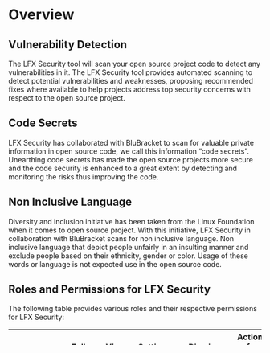 # Overview

## Vulnerability Detection

The LFX Security tool will scan your open source project code to detect any vulnerabilities in it. The LFX Security tool provides automated scanning to detect potential vulnerabilities and weaknesses, proposing recommended fixes where available to help projects address top security concerns with respect to the open source project.

## Code Secrets

LFX Security has collaborated with BluBracket to scan for valuable private information in open source code, we call this information “code secrets”. Unearthing code secrets has made the open source projects more secure and the code security is enhanced to a great extent by detecting and monitoring the risks thus improving the code.

## Non Inclusive Language

Diversity and inclusion initiative has been taken from the Linux Foundation when it comes to open source project. With this initiative, LFX Security in collaboration with BluBracket scans for non inclusive language. Non inclusive language that depict people unfairly in an insulting manner and exclude people based on their ethnicity, gender or color. Usage of these words or language is not expected use in the open source code.

## Roles and Permissions for LFX Security&#x20;

The following table provides various roles and their respective permissions for LFX Security:

| Role                         | Full Access  | View Access  | Settings Access  | Dismiss Vulnerability  | Actions for Code Secrets | Notification for Non Inclusive Language  |
| ---------------------------- | ------------ | ------------ | ---------------- | ---------------------- | ------------------------ | ---------------------------------------- |
| Community  Program Manager   | Yes          | Yes          | Yes              | No                     | No                       | No                                       |
| Project Manager              | Yes          | Yes          | Yes              | No                     | No                       | No                                       |
| Project Maintainer           | Yes          | Yes          | Yes              | Yes                    | Yes                      | Yes                                      |
| Project (GitHub) Contributor | Yes          | Yes          | Yes              | Yes                    | Yes                      | Yes                                      |
| Company Employee (Member)    | No           | Yes          | No               | No                     | No                       | No                                       |

The  following points explains in details about various permissions that are mentioned in the above table:

* **Full Access** - Full Access permission allows to
  * View all tabs&#x20;
  * Take action on Code Secrets
  * Notify developer on Non Inclusive language&#x20;
  * Access to PCC (Project Control Center) to manage Vulnerabilities, Code Secrets and Non Inclusive language&#x20;
* **View Access** - View Access permissions allows to
  * View access to all tabs without access to PCC
* **Settings Access** - Settings Access permission allows to
  * Access on PCC to manage Vulnerabilities, Code Secrets and Non Inclusive language
* **Dismiss Vulnerability** - Dismiss Vulnerability allows to dismiss vulnerabilities detected in the project code if you feel that the detected vulnerability issue cannot be fixed.&#x20;
* **Action Taken on Code Secrets** - Action Taken on Code Secret allows to take action on the code secrets detected in the project code. You can take actions such as Resolve, Ignore and False Positive on Code Secrets.&#x20;
* **Notification on Non Inclusive language** - Notification on Non Inclusive language allows to notify the concerned developer on the Non Inclusive language detected in the project code. &#x20;
